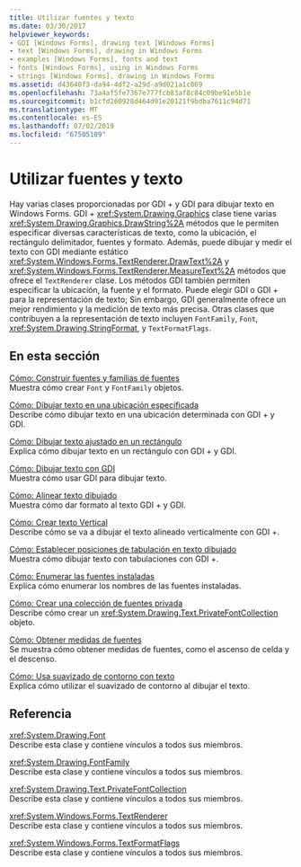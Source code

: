 ```yaml
---
title: Utilizar fuentes y texto
ms.date: 03/30/2017
helpviewer_keywords:
- GDI [Windows Forms], drawing text [Windows Forms]
- text [Windows Forms], drawing in Windows Forms
- examples [Windows Forms], fonts and text
- fonts [Windows Forms], using in Windows Forms
- strings [Windows Forms], drawing in Windows Forms
ms.assetid: d43640f3-da94-4df2-a29d-a9d021a1c069
ms.openlocfilehash: 73a4af5fe7367e777fcb83af8c84c09be91e5b1e
ms.sourcegitcommit: b1cfd260928d464d91e20121f9bdba7611c94d71
ms.translationtype: MT
ms.contentlocale: es-ES
ms.lasthandoff: 07/02/2019
ms.locfileid: "67505109"
---
```

# <a name="using-fonts-and-text"></a>Utilizar fuentes y texto
Hay varias clases proporcionadas por GDI + y GDI para dibujar texto en Windows Forms. GDI + <xref:System.Drawing.Graphics> clase tiene varias <xref:System.Drawing.Graphics.DrawString%2A> métodos que le permiten especificar diversas características de texto, como la ubicación, el rectángulo delimitador, fuentes y formato. Además, puede dibujar y medir el texto con GDI mediante estático <xref:System.Windows.Forms.TextRenderer.DrawText%2A> y <xref:System.Windows.Forms.TextRenderer.MeasureText%2A> métodos que ofrece el `TextRenderer` clase. Los métodos GDI también permiten especificar la ubicación, la fuente y el formato. Puede elegir GDI o GDI + para la representación de texto; Sin embargo, GDI generalmente ofrece un mejor rendimiento y la medición de texto más precisa. Otras clases que contribuyen a la representación de texto incluyen `FontFamily`, `Font`, <xref:System.Drawing.StringFormat>, y `TextFormatFlags`.  
  
## <a name="in-this-section"></a>En esta sección  
 [Cómo: Construir fuentes y familias de fuentes](how-to-construct-font-families-and-fonts.md)  
 Muestra cómo crear `Font` y `FontFamily` objetos.  
  
 [Cómo: Dibujar texto en una ubicación especificada](how-to-draw-text-at-a-specified-location.md)  
 Describe cómo dibujar texto en una ubicación determinada con GDI + y GDI.  
  
 [Cómo: Dibujar texto ajustado en un rectángulo](how-to-draw-wrapped-text-in-a-rectangle.md)  
 Explica cómo dibujar texto en un rectángulo con GDI + y GDI.  
  
 [Cómo: Dibujar texto con GDI](how-to-draw-text-with-gdi.md)  
 Muestra cómo usar GDI para dibujar texto.  
  
 [Cómo: Alinear texto dibujado](how-to-align-drawn-text.md)  
 Muestra cómo dar formato al texto GDI + y GDI.  
  
 [Cómo: Crear texto Vertical](how-to-create-vertical-text.md)  
 Describe cómo se va a dibujar el texto alineado verticalmente con GDI +.  
  
 [Cómo: Establecer posiciones de tabulación en texto dibujado](how-to-set-tab-stops-in-drawn-text.md)  
 Muestra cómo dibujar texto con tabulaciones con GDI +.  
  
 [Cómo: Enumerar las fuentes instaladas](how-to-enumerate-installed-fonts.md)  
 Explica cómo enumerar los nombres de las fuentes instaladas.  
  
 [Cómo: Crear una colección de fuentes privada](how-to-create-a-private-font-collection.md)  
 Describe cómo crear un <xref:System.Drawing.Text.PrivateFontCollection> objeto.  
  
 [Cómo: Obtener medidas de fuentes](how-to-obtain-font-metrics.md)  
 Se muestra cómo obtener medidas de fuentes, como el ascenso de celda y el descenso.  
  
 [Cómo: Usa suavizado de contorno con texto](how-to-use-antialiasing-with-text.md)  
 Explica cómo utilizar el suavizado de contorno al dibujar el texto.  
  
## <a name="reference"></a>Referencia  
 <xref:System.Drawing.Font>  
 Describe esta clase y contiene vínculos a todos sus miembros.  
  
 <xref:System.Drawing.FontFamily>  
 Describe esta clase y contiene vínculos a todos sus miembros.  
  
 <xref:System.Drawing.Text.PrivateFontCollection>  
 Describe esta clase y contiene vínculos a todos sus miembros.  
  
 <xref:System.Windows.Forms.TextRenderer>  
 Describe esta clase y contiene vínculos a todos sus miembros.  
  
 <xref:System.Windows.Forms.TextFormatFlags>  
 Describe esta clase y contiene vínculos a todos sus miembros.
